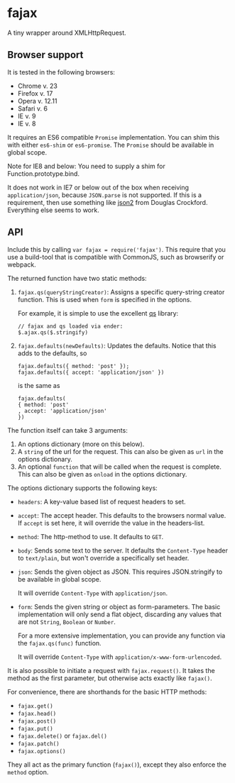 fajax
=====

A tiny wrapper around XMLHttpRequest.


Browser support
---------------

It is tested in the following browsers:

- Chrome v. 23
- Firefox v. 17
- Opera v. 12.11
- Safari v. 6
- IE v. 9
- IE v. 8

It requires an ES6 compatible `Promise` implementation. You can shim this with
either `es6-shim` or `es6-promise`. The `Promise` should be available in global
scope.


Note for IE8 and below: You need to supply a shim for Function.prototype.bind.

It does not work in IE7 or below out of the box when receiving `application/json`,
because `JSON.parse` is not supported. If this is a requirement, then use something
like [json2](https://github.com/douglascrockford/JSON-js) from
Douglas Crockford. Everything else seems to work.


API
---

Include this by calling `var fajax = require('fajax')`. This require that you
use a build-tool that is compatible with CommonJS, such as browserify or webpack.


The returned function have two static methods:

1.  `fajax.qs(queryStringCreator)`: Assigns a specific query-string creator
    function. This is used when `form` is specified in the options.

    For example, it is simple to use the excellent [qs][qs] library:

        // fajax and qs loaded via ender:
        $.ajax.qs($.stringify)
2.  `fajax.defaults(newDefaults)`: Updates the defaults. Notice that this adds
    to the defaults, so

        fajax.defaults({ method: 'post' });
        fajax.defaults({ accept: 'application/json' })

    is the same as

        fajax.defaults(
        { method: 'post'
        , accept: 'application/json'
        })

The function itself can take 3 arguments:

1.  An options dictionary (more on this below).
2.  A `string` of the url for the request. This can also be given as `url` in
    the options dictionary.
3.  An optional `function` that will be called when the request is complete.
    This can also be given as `onload` in the options dictionary.

The options dictionary supports the following keys:

 -  `headers`: A key-value based list of request headers to set.
 -  `accept`: The accept header. This defaults to the browsers normal value.
    If `accept` is set here, it will override the value in the headers-list.
 -  `method`: The http-method to use. It defaults to `GET`.
 -  `body`: Sends some text to the server. It defaults the `Content-Type` header
    to `text/plain`, but won't override a specifically set header.
 -  `json`: Sends the given object as JSON. This requires JSON.stringify to be
    available in global scope.

    It will override `Content-Type` with `application/json`.
 -  `form`: Sends the given string or object as form-parameters.
    The basic implementation will only send a flat object, discarding any
    values that are not `String`, `Boolean` or `Number`.

    For a more extensive implementation, you can provide any function via the
    `fajax.qs(func)` function.

    It will override `Content-Type` with `application/x-www-form-urlencoded`.

It is also possible to initiate a request with `fajax.request()`.
It takes the method as the first parameter, but otherwise acts exactly like
`fajax()`.

For convenience, there are shorthands for the basic HTTP methods:

- `fajax.get()`
- `fajax.head()`
- `fajax.post()`
- `fajax.put()`
- `fajax.delete()` or `fajax.del()`
- `fajax.patch()`
- `fajax.options()`

They all act as the primary function (`fajax()`), except they also enforce the
`method` option.


[qs]: https://github.com/visionmedia/node-querystring
[node]: http://nodejs.org
